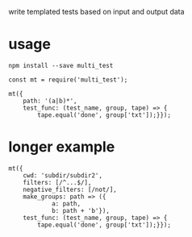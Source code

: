 write templated tests based on input and output data

# usage

```shell
npm install --save multi_test
```

```es6
const mt = require('multi_test');

mt({
    path: '(a|b)*',
    test_func: (test_name, group, tape) => {
        tape.equal('done', group['txt']);}});
```

# longer example

```es6
mt({
    cwd: 'subdir/subdir2',
    filters: [/^...$/],
    negative_filters: [/not/],
    make_groups: path => ({
            a: path,
            b: path + 'b'}),
    test_func: (test_name, group, tape) => {
        tape.equal('done', group['txt']);}});
```
